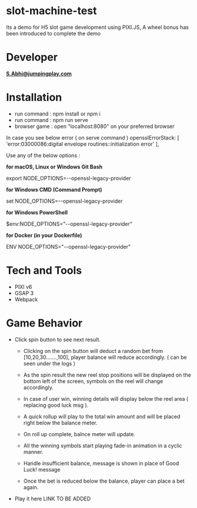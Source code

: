 # slot-machine-test

Its a demo for H5 slot game development using PIXI.JS,
A wheel bonus has been introduced to complete the demo

# Developer

**S.Abhi@jumpingplay.com**

# Installation

- run command : npm install or npm i
- run command : npm run serve
- browser game : open "localhost:8080" on your preferred browser

In case you see below error ( on serve command )
opensslErrorStack: [ 'error:03000086:digital envelope routines::initialization error' ],

Use any of the below options :

**for macOS, Linux or Windows Git Bash**

export NODE_OPTIONS=--openssl-legacy-provider

**for Windows CMD (Command Prompt)**

set NODE_OPTIONS=--openssl-legacy-provider

**for Windows PowerShell**

$env:NODE_OPTIONS="--openssl-legacy-provider"

**for Docker (in your Dockerfile)**

ENV NODE_OPTIONS="--openssl-legacy-provider"

# Tech and Tools

- PIXI v6
- GSAP 3
- Webpack

# Game Behavior

- Click spin button to see next result.

  - Clicking on the spin button will deduct a random bet from [10,20,30.......,100], player balance will reduce accordingly. ( can be seen under the logs )
  - As the spin result the new reel stop positions will be displayed on the bottom left of the screen, symbols on the reel will change accordingly.

  - In case of user win, winning details will display below the reel area ( replacing good luck msg ).
  - A quick rollup will play to the total win amount and will be placed right below the balance meter.
  - On roll up complete, balnce meter will update.
  - All the winning symbols start playing fade-in animation in a cyclic manner.

  - Handle insufficient balance, message is shown in place of Good Luck! message
  - Once the bet is reduced below the balance, player can place a bet again.


- Play it here
    LINK TO BE ADDED
